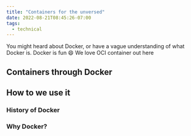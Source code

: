 ```yaml
---
title: "Containers for the unversed"
date: 2022-08-21T08:45:26-07:00
tags:
  - technical
---
```


You might heard about Docker, or have a vague understanding of what Docker is. Docker is fun 😄 We love OCI container out here

## Containers through Docker

## How to we use it

### History of Docker

### Why Docker?
